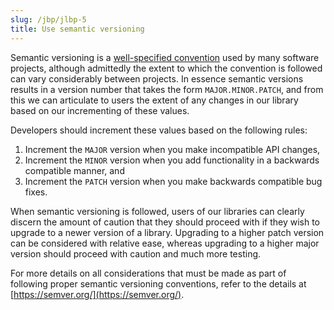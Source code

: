 ```yaml
---
slug: /jbp/jlbp-5
title: Use semantic versioning
---
```


Semantic versioning is a [well-specified convention](https://semver.org/) used by many software projects, although admittedly the extent to which the convention is followed can vary considerably between projects. In essence semantic versions results in a version number that takes the form `MAJOR.MINOR.PATCH`, and from this we can articulate to users the extent of any changes in our library based on our incrementing of these values.

Developers should increment these values based on the following rules:

1. Increment the `MAJOR` version when you make incompatible API changes,
2. Increment the `MINOR` version when you add functionality in a backwards compatible manner, and
3. Increment the `PATCH` version when you make backwards compatible bug fixes.

When semantic versioning is followed, users of our libraries can clearly discern the amount of caution that they should proceed with if they wish to upgrade to a newer version of a library. Upgrading to a higher patch version can be considered with relative ease, whereas upgrading to a higher major version should proceed with caution and much more testing.

For more details on all considerations that must be made as part of following proper semantic versioning conventions, refer to the details at [https://semver.org/](https://semver.org/).
